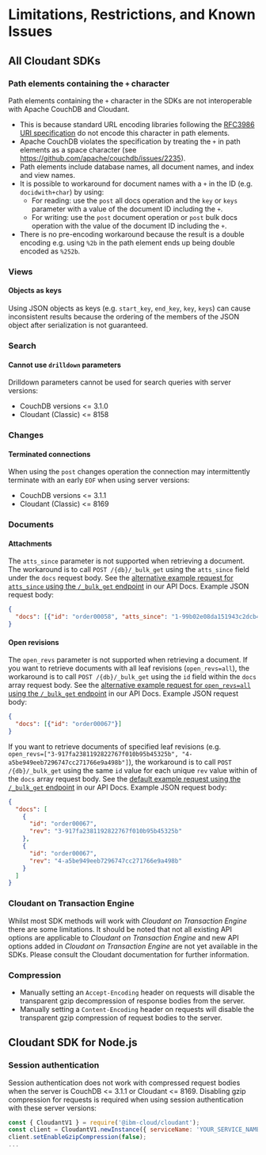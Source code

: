 <!-- This section applied from common template, do not edit in language specific repository KNOWN_ISSUES file -->
# Limitations, Restrictions, and Known Issues

## All Cloudant SDKs

### Path elements containing the `+` character

Path elements containing the `+` character in the SDKs are not interoperable with Apache CouchDB and Cloudant.
* This is because standard URL encoding libraries following the [RFC3986 URI specification](https://tools.ietf.org/html/rfc3986#section-3.3) do not encode this character in path elements.
* Apache CouchDB violates the specification by treating the `+` in path elements as a space character (see https://github.com/apache/couchdb/issues/2235).
* Path elements include database names, all document names, and index and view names.
* It is possible to workaround for document names with a `+` in the ID (e.g. `docidwith+char`) by using:
    * For reading: use the `post` all docs operation and the `key` or `keys` parameter with a value of the document ID including the `+`.
    * For writing: use the `post` document operation or `post` bulk docs operation with the value of the document ID including the `+`.
* There is no pre-encoding workaround because the result is a double encoding e.g. using `%2b` in the path element ends up being double encoded as `%252b`.

### Views

#### Objects as keys

Using JSON objects as keys (e.g. `start_key`, `end_key`, `key`, `keys`)
can cause inconsistent results because the ordering of the members of the JSON
object after serialization is not guaranteed.

### Search

#### Cannot use `drilldown` parameters

Drilldown parameters cannot be used for search queries with server versions:
* CouchDB versions <= 3.1.0
* Cloudant (Classic) <= 8158

### Changes

#### Terminated connections

When using the `post` changes operation the connection may intermittently terminate with an early `EOF` when using
server versions:
* CouchDB versions <= 3.1.1
* Cloudant (Classic) <= 8169

### Documents

#### Attachments

The `atts_since` parameter is not supported when retrieving a document.
The workaround is to call `POST /{db}/_bulk_get` using the `atts_since` field under the `docs` request body. See the [alternative example request for `atts_since` using the `/_bulk_get` endpoint](https://cloud.ibm.com/apidocs/cloudant#postbulkget) in our API Docs.
Example JSON request body:
```json
{
  "docs": [{"id": "order00058", "atts_since": "1-99b02e08da151943c2dcb40090160bb8"}]
}
```

#### Open revisions

The `open_revs` parameter is not supported when retrieving a document.
If you want to retrieve documents with all leaf revisions (`open_revs=all`), the workaround is to call `POST /{db}/_bulk_get` using the `id` field within the `docs` array request body.
See the [alternative example request for `open_revs=all` using the `/_bulk_get` endpoint](https://cloud.ibm.com/apidocs/cloudant#postbulkget) in our API Docs.
Example JSON request body:
```json
{
  "docs": [{"id": "order00067"}]
}
```

If you want to retrieve documents of specified leaf revisions (e.g. `open_revs=["3-917fa2381192822767f010b95b45325b", "4-a5be949eeb7296747cc271766e9a498b"]`), the workaround is to call `POST /{db}/_bulk_get` using the same `id` value for each unique `rev` value within of the `docs` array request body.
See the [default example request using the `/_bulk_get` endpoint](https://cloud.ibm.com/apidocs/cloudant#postbulkget) in our API Docs.
Example JSON request body:
```json
{
  "docs": [
    {
      "id": "order00067",
      "rev": "3-917fa2381192822767f010b95b45325b"
    },
    {
      "id": "order00067",
      "rev": "4-a5be949eeb7296747cc271766e9a498b"
    }
  ]
}
```

### Cloudant on Transaction Engine

Whilst most SDK methods will work with _Cloudant on Transaction Engine_ there are some limitations.
It should be noted that not all existing API options are applicable to _Cloudant on Transaction Engine_
and new API options added in _Cloudant on Transaction Engine_ are not yet available in the SDKs. Please
consult the Cloudant documentation for further information.

### Compression

* Manually setting an `Accept-Encoding` header on requests will disable the transparent gzip decompression of response bodies from the server.
* Manually setting a `Content-Encoding` header on requests will disable the transparent gzip compression of request bodies to the server.

<!-- End common section -->

<!-- Template substitution for language specific content -->
<!-- ## SPLIT MARKER ## -->
## Cloudant SDK for Node.js

### Session authentication

Session authentication does not work with compressed request bodies when the server is CouchDB <= 3.1.1 or Cloudant <= 8169. Disabling gzip compression for requests is required when using session authentication with these server versions:
```js
const { CloudantV1 } = require('@ibm-cloud/cloudant');
const client = CloudantV1.newInstance({ serviceName: 'YOUR_SERVICE_NAME' });
client.setEnableGzipCompression(false);
...
```

